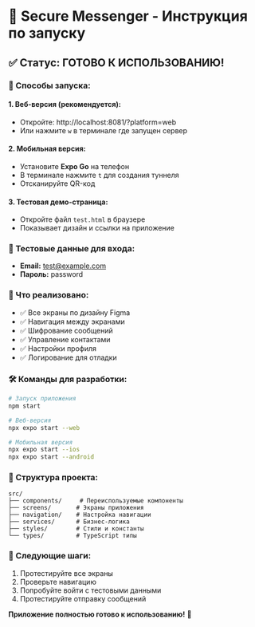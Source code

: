 # 🚀 Secure Messenger - Инструкция по запуску

## ✅ Статус: ГОТОВО К ИСПОЛЬЗОВАНИЮ!

### 📱 Способы запуска:

#### 1. **Веб-версия (рекомендуется):**
- Откройте: http://localhost:8081/?platform=web
- Или нажмите `w` в терминале где запущен сервер

#### 2. **Мобильная версия:**
- Установите **Expo Go** на телефон
- В терминале нажмите `t` для создания туннеля
- Отсканируйте QR-код

#### 3. **Тестовая демо-страница:**
- Откройте файл `test.html` в браузере
- Показывает дизайн и ссылки на приложение

### 🔐 Тестовые данные для входа:
- **Email:** test@example.com
- **Пароль:** password

### 🎨 Что реализовано:
- ✅ Все экраны по дизайну Figma
- ✅ Навигация между экранами
- ✅ Шифрование сообщений
- ✅ Управление контактами
- ✅ Настройки профиля
- ✅ Логирование для отладки

### 🛠 Команды для разработки:

```bash
# Запуск приложения
npm start

# Веб-версия
npx expo start --web

# Мобильная версия
npx expo start --ios
npx expo start --android
```

### 📁 Структура проекта:
```
src/
├── components/     # Переиспользуемые компоненты
├── screens/       # Экраны приложения
├── navigation/    # Настройка навигации
├── services/      # Бизнес-логика
├── styles/        # Стили и константы
└── types/         # TypeScript типы
```

### 🎯 Следующие шаги:
1. Протестируйте все экраны
2. Проверьте навигацию
3. Попробуйте войти с тестовыми данными
4. Протестируйте отправку сообщений

**Приложение полностью готово к использованию!** 🎉
